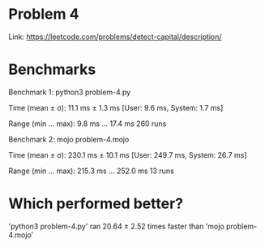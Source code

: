 # Problem 4

Link: https://leetcode.com/problems/detect-capital/description/

# Benchmarks

Benchmark 1: python3 problem-4.py

  Time (mean ± σ):      11.1 ms ±   1.3 ms    [User: 9.6 ms, System: 1.7 ms]

  Range (min … max):     9.8 ms …  17.4 ms    260 runs

  

Benchmark 2: mojo problem-4.mojo

  Time (mean ± σ):     230.1 ms ±  10.1 ms    [User: 249.7 ms, System: 26.7 ms]
  
  Range (min … max):   215.3 ms … 252.0 ms    13 runs

# Which performed better?
  'python3 problem-4.py' ran
   20.64 ± 2.52 times faster than 'mojo problem-4.mojo'
